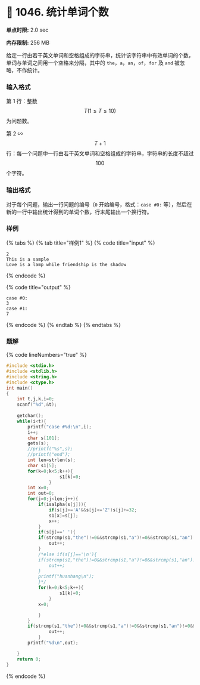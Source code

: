# 💛 1046. 统计单词个数

**单点时限:** 2.0 sec

**内存限制:** 256 MB

给定一行由若干英文单词和空格组成的字符串，统计该字符串中有效单词的个数，单词与单词之间用一个空格来分隔，其中的 `the`，`a`，`an`，`of`，`for` 及 `and` 被忽略，不作统计。

### 输入格式

第 1 行：整数 $$T (1≤T≤10)$$ 为问题数。

第 2 ∽ $$T+1$$ 行：每一个问题中一行由若干英文单词和空格组成的字符串，字符串的长度不超过 $$100$$ 个字符。

### 输出格式

对于每个问题，输出一行问题的编号（`0` 开始编号，格式：`case #0:` 等），然后在新的一行中输出统计得到的单词个数，行末尾输出一个换行符。

### 样例

{% tabs %}
{% tab title="样例1" %}
{% code title="input" %}
```
2
This is a sample
Love is a lamp while friendship is the shadow
```
{% endcode %}

{% code title="output" %}
```
case #0:
3
case #1:
7
```
{% endcode %}
{% endtab %}
{% endtabs %}

### 题解

{% code lineNumbers="true" %}
```c
#include <stdio.h>
#include <stdlib.h>
#include <string.h>
#include <ctype.h>
int main()
{
    int t,j,k,i=0;
    scanf("%d",&t);
    
    getchar();
    while(i<t){
        printf("case #%d:\n",i);
        i++;
        char s[101];
        gets(s);
        //printf("%s",s);
        //printf("end");
        int len=strlen(s);
        char s1[5];
        for(k=0;k<5;k++){
                    s1[k]=0;
                }
        int x=0;
        int out=0;
        for(j=0;j<len;j++){
            if(isalpha(s[j])){
                if(s[j]>='A'&&s[j]<='Z')s[j]+=32;
                s1[x]=s[j];
                x++;
            }
            if(s[j]==' '){
            if(strcmp(s1,"the")!=0&&strcmp(s1,"a")!=0&&strcmp(s1,"an")!=0&&strcmp(s1,"of")!=0&&strcmp(s1,"for")!=0&&strcmp(s1,"and")!=0){
                out++;
            }
            /*else if(s[j]=='\n'){
            if(strcmp(s1,"the")!=0&&strcmp(s1,"a")!=0&&strcmp(s1,"an")!=0&&strcmp(s1,"of")!=0&&strcmp(s1,"for")!=0&&strcmp(s1,"and")!=0){
                out++;
            }
            printf("huanhang\n");
            }*/
            for(k=0;k<5;k++){
                    s1[k]=0;
                }
            x=0;

            }
        }
        if(strcmp(s1,"the")!=0&&strcmp(s1,"a")!=0&&strcmp(s1,"an")!=0&&strcmp(s1,"of")!=0&&strcmp(s1,"for")!=0&&strcmp(s1,"and")!=0){
                out++;
            }
        printf("%d\n",out);

    }
    return 0;
}
```
{% endcode %}
